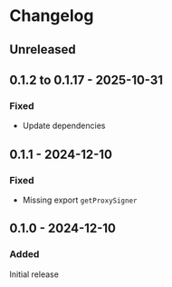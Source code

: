 # Changelog

## Unreleased

## 0.1.2 to 0.1.17 - 2025-10-31

### Fixed

- Update dependencies

## 0.1.1 - 2024-12-10

### Fixed

- Missing export `getProxySigner`

## 0.1.0 - 2024-12-10

### Added

Initial release
